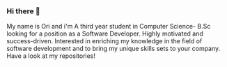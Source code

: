 ### Hi there 👋

My name is Ori and i'm A third year student in Computer Science- B.Sc looking for a position as a
Software Developer. Highly motivated and success-driven. Interested in enriching my
knowledge in the field of software development and to bring my unique skills sets to your
company. 
Have a look at my repositories!
